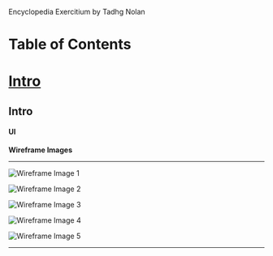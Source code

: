 Encyclopedia Exercitium
by Tadhg Nolan

# Table of Contents
# [Intro](#intro)

## Intro

#### UI

**Wireframe Images**

---
![Wireframe Image 1](documentation/wireframe_images/about_Page.png)

![Wireframe Image 2](documentation/wireframe_images/category_page.png)

![Wireframe Image 3](documentation/wireframe_images/contact_page.png)

![Wireframe Image 4](documentation/wireframe_images/home_page.png)

![Wireframe Image 5](documentation/wireframe_images/source_page.png)

---